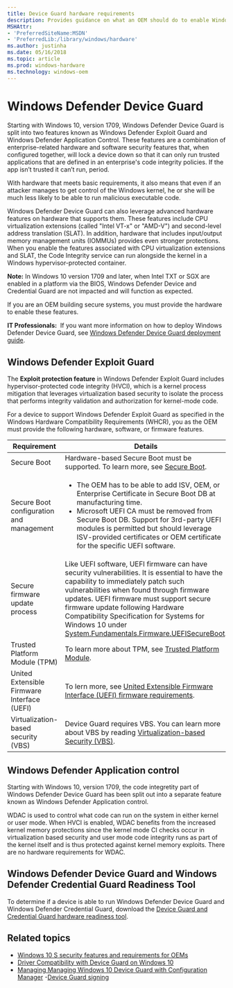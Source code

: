 ```yaml
---
title: Device Guard hardware requirements
description: Provides guidance on what an OEM should do to enable Windows Defemder Device Guard
MSHAttr:
- 'PreferredSiteName:MSDN'
- 'PreferredLib:/library/windows/hardware'
ms.author: justinha
ms.date: 05/16/2018
ms.topic: article
ms.prod: windows-hardware
ms.technology: windows-oem
---
```


# Windows Defender Device Guard
Starting with Windows 10, version 1709, Windows Defender Device Guard is split into two features known as Windows Defender Exploit Guard and Windows Defender Application Control. These features are a combination of enterprise-related hardware and software security features that, when configured together, will lock a device down so that it can only run trusted applications that are defined in an enterprise's code integrity policies. If the app isn’t trusted it can’t run, period. 

With hardware that meets basic requirements, it also means that even if an attacker manages to get control of the Windows kernel, he or she will be much less likely to be able to run malicious executable code. 

Windows Defender Device Guard can also leverage advanced hardware features on hardware that supports them. These features include CPU virtualization extensions (called "Intel VT-x" or "AMD-V") and second-level address translation (SLAT). In addition, hardware that includes input/output memory management units (IOMMUs) provides even stronger protections. When you enable the features associated with CPU virtualization extensions and SLAT, the Code Integrity service can run alongside the kernel in a Windows hypervisor-protected container. 

**Note:** In Windows 10 version 1709 and later, when Intel TXT or SGX are enabled in a platform via the BIOS, Windows Defender Device and Credential Guard are not impacted and will function as expected.

If you are an OEM building secure systems, you must provide the hardware to enable these features.

**IT Professionals:**  If you want more information on how to deploy Windows Defender Device Guard, see [Windows Defender Device Guard deployment guide](https://docs.microsoft.com/en-us/windows/device-security/device-guard/device-guard-deployment-guide).

## Windows Defender Exploit Guard

The **Exploit protection feature** in Windows Defender Exploit Guard includes hypervisor-protected code integrity (HVCI), which is a kernel process mitigation that leverages virtualization based security to isolate the process that performs integrity validation and authorization for kernel-mode code.

For a device to support Windows Defender Exploit Guard as specified in the Windows Hardware Compatibility Requirements (WHCR), you as the OEM must provide the following hardware, software, or firmware features. 

| Requirement | Details |
|----------------------|---------|
| Secure Boot | Hardware-based Secure Boot must be supported. To learn more, see [Secure Boot](OEM-secure-boot.md). | 
| Secure Boot configuration and management | <ul><li>The OEM has to be able to add ISV, OEM, or Enterprise Certificate in Secure Boot DB at manufacturing time. </li><li>Microsoft UEFI CA must be removed from Secure Boot DB. Support for 3rd-party UEFI modules is permitted but should leverage ISV-provided certificates or OEM certificate for the specific UEFI software.</li></ul> |
| Secure firmware update process | Like UEFI software, UEFI firmware can have security vulnerabilities. It is essential to have the capability to immediately patch such vulnerabilities when found through firmware updates. UEFI firmware must support secure firmware update following Hardware Compatibility Specification for Systems for Windows 10 under [System.Fundamentals.Firmware.UEFISecureBoot](https://docs.microsoft.com/en-us/windows-hardware/design/compatibility/systems#systemfundamentalsfirmwareuefisecureboot).|
| Trusted Platform Module (TPM) | To learn more about TPM, see [Trusted Platform Module](OEM-TPM.md).|
| United Extensible Firmware Interface (UEFI) | To lern more, see [United Extensible Firmware Interface (UEFI) firmware requirements](OEM-UEFI.md). |
| Virtualization-based security (VBS) | Device Guard requires VBS. You can learn more about VBS by reading [Virtualization-based Security (VBS)](OEM-VBS.md). |



## Windows Defender Application control

Starting with Windows 10, version 1709, the code integretity part of Windows Defender Device Guard has been split out into a separate feature known as Windows Defender Application control. 

 WDAC is used to control what code can run on the system in either kernel or user mode. When HVCI is enabled, WDAC benefits from the increased kernel memory protections since the kernel mode CI checks occur in virtualization based security and user mode code integrity runs as part of the kernel itself and is thus protected against kernel memory exploits.
 There are no hardware requirements for WDAC. 


## Windows Defender Device Guard and Windows Defender Credential Guard Readiness Tool

To determine if a device is able to run Windows Defender Device Guard and Windows Defender Credential Guard, download the [Device Guard and Credential Guard hardware readiness tool](https://www.microsoft.com/en-us/download/details.aspx?id=53337).

## <span id="related_topics"></span>Related topics

- [Windows 10 S security features and requirements for OEMs](https://docs.microsoft.com/en-us/windows-hardware/design/device-experiences/oem-10s-security)
- [Driver Compatibility with Device Guard on Windows 10](https://blogs.msdn.microsoft.com/windows_hardware_certification/2015/05/22/driver-compatibility-with-device-guard-in-windows-10)
- [Managing Managing Windows 10 Device Guard with Configuration Manager](https://blogs.technet.microsoft.com/enterprisemobility/2015/10/30/managing-windows-10-device-guard-with-configuration-manager/)
-[Device Guard signing](https://docs.microsoft.com/en-us/microsoft-store/device-guard-signing-portal)
